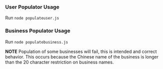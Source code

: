 ### User Populator Usage

Run `node populateuser.js`

### Business Populator Usage

Run `node populatebusiness.js`

**NOTE** Population of some businesses will fail, this is intended and correct
behavior. This occurs because the Chinese name of the business is  longer than
the 20 character restriction on business names.
